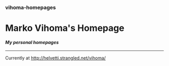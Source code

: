 ### vihoma-homepages
# Marko Vihoma's Homepage
#### *My personal homepages*
---
Currently at
<a href="http://helvetti.strangled.net/vihoma" target="_blank">
http://helvetti.strangled.net/vihoma/</a>
